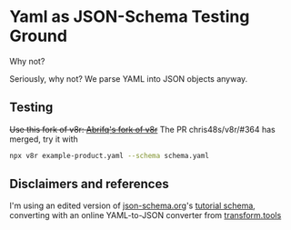 # Yaml as JSON-Schema Testing Ground

Why not?

Seriously, why not? We parse YAML into JSON objects anyway.

## Testing

~~Use this fork of v8r: [Abrifq's fork of v8r](https://github.com/Abrifq/v8r)~~
The PR chris48s/v8r/#364 has merged, try it with

```bash
npx v8r example-product.yaml --schema schema.yaml
```

## Disclaimers and references

I'm using an edited version of [json-schema.org](https://json-schema.org)'s [tutorial schema](http://json-schema.org/learn/getting-started-step-by-step.html),
converting with an online YAML-to-JSON converter from [transform.tools](https://transform.tools/json-to-yaml)
